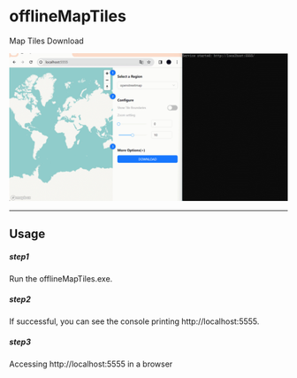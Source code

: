 # offlineMapTiles

Map Tiles Download

![demo.gif](https://github.com/darkdragonblade/MapTilesDownloader/blob/main/static/demo.gif?raw=true)

---

## Usage

##### step1

Run the offlineMapTiles.exe.

##### step2

If successful, you can see the console printing http://localhost:5555.

##### step3

Accessing http://localhost:5555 in a browser
